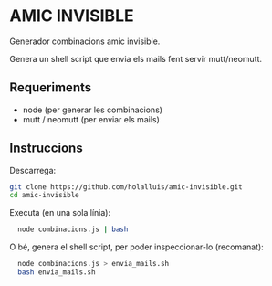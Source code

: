 
# AMIC INVISIBLE
Generador combinacions amic invisible.

Genera un shell script que envia els mails fent servir mutt/neomutt.

## Requeriments
- node (per generar les combinacions)
- mutt / neomutt (per enviar els mails)

## Instruccions

Descarrega:

```bash
git clone https://github.com/holalluis/amic-invisible.git
cd amic-invisible
```

Executa (en una sola línia):

```bash
  node combinacions.js | bash
```

O bé, genera el shell script, per poder inspeccionar-lo (recomanat):

```bash
  node combinacions.js > envia_mails.sh
  bash envia_mails.sh
```
